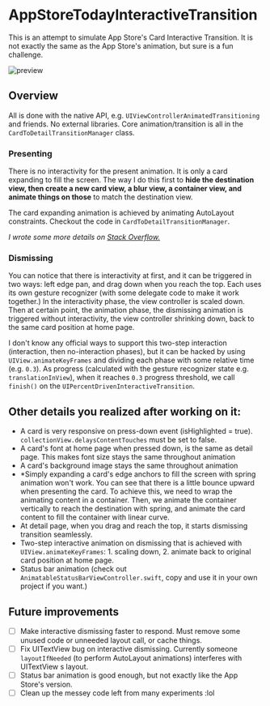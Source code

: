 # AppStoreTodayInteractiveTransition
This is an attempt to simulate App Store's Card Interactive Transition. It is not exactly the same as the App Store's animation, but sure is a fun challenge.

![preview](https://raw.githubusercontent.com/aunnnn/AppStoreiOS11InteractiveTransition/master/appstoreios11.gif)

## Overview

All is done with the native API, e.g. `UIViewControllerAnimatedTransitioning` and friends. No external libraries. Core animation/transition is all in the `CardToDetailTransitionManager` class.

### Presenting
There is no interactivity for the present animation. It is only a card expanding to fill the screen. The way I do this first to **hide the destination view, then create a new card view, a blur view, a container view, and animate things on those** to match the destination view.

The card expanding animation is achieved by animating AutoLayout constraints. Checkout the code in `CardToDetailTransitionManager`.

*I wrote some more details on [Stack Overflow.](https://stackoverflow.com/a/49956446/6666165)*

### Dismissing
You can notice that there is interactivity at first, and it can be triggered in two ways: left edge pan, and drag down when you reach the top. Each uses its own gesture recognizer (with some delegate code to make it work together.)  In the interactivity phase, the view controller is scaled down. Then at certain point, the animation phase, the dismissing animation is triggered without interactivity, the view controller shrinking down, back to the same card position at home page.

I don't know any official ways to support this two-step interaction (interaction, then no-interaction phases), but it can be hacked by using `UIView.animateKeyFrames` and dividing each phase with some relative time (e.g. `0.3`). As progress (calculated with the gesture recognizer state e.g. `translationInView`), when it reaches `0.3` progress threshold, we call `finish()` on the `UIPercentDrivenInteractiveTransition`.


## Other details you realized after working on it:
- A card is very responsive on press-down event (isHighlighted = true). `collectionView.delaysContentTouches` must be set to false.
- A card's font at home page when pressed down, is the same as detail page. This makes font size stays the same throughout animation
- A card's background image stays the same throughout animation
- \*Simply expanding a card's edge anchors to fill the screen with spring animation won't work. You can see that there is a little bounce upward when presenting the card. To achieve this, we need to wrap the animating content in a container. Then, we animate the container vertically to reach the destination with spring, and animate the card content to fill the container with linear curve.
- At detail page, when you drag and reach the top, it starts dismissing transition seamlessly.
- Two-step interactive animation on dismissing that is achieved with `UIView.animateKeyFrames`: 1. scaling down, 2. animate back to original card position at home page.
- Status bar animation (check out `AnimatableStatusBarViewController.swift`, copy and use it in your own project if you want.)

## Future improvements
- [ ] Make interactive dismissing faster to respond. Must remove some unused code or unneeded layout call, or cache things.
- [ ] Fix UITextView bug on interactive dismissing. Currently someone `layoutIfNeeded` (to perform AutoLayout animations) interferes with UITextView
s layout.
- [ ] Status bar animation is good enough, but not exactly like the App Store's version.
- [ ] Clean up the messey code left from many experiments :lol
